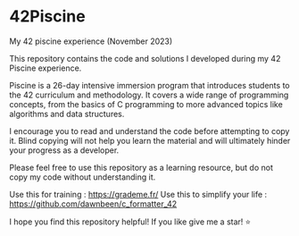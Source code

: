 # 42Piscine
My 42 piscine experience (November 2023) 

This repository contains the code and solutions I developed during my 42 Piscine experience.

Piscine is a 26-day intensive immersion program that introduces students to the 42 curriculum and methodology. It covers a wide range of programming concepts, from the basics of C programming to more advanced topics like algorithms and data structures.

I encourage you to read and understand the code before attempting to copy it. Blind copying will not help you learn the material and will ultimately hinder your progress as a developer.

Please feel free to use this repository as a learning resource, but do not copy my code without understanding it.

 Use this for training : https://grademe.fr/
 Use this to simplify your life : https://github.com/dawnbeen/c_formatter_42

I hope you find this repository helpful! If you like give me a star! ⭐
